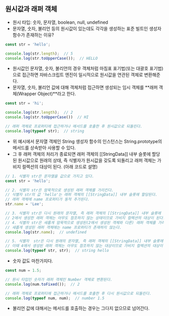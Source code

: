 ## 원시값과 래퍼 객체
  * 원시 타입: 숫자, 문자열, boolean, null, undefined
  * 문자열, 숫자, 불리언 등의 원시값이 있는데도 각각을 생성하는 표준 빌트인 생성자 함수가 존재하는 이유?

  ```js
  const str = 'hello';

  console.log(str.length);  // 5
  console.log(str.toUpperCase());  // HELLO
  ```

  * 원시값인 문자열, 숫자, 불리언의 경우 객체처럼 마침표 표기법(또는 대괄호 표기법)으로 접근하면 자바스크립트 엔진이 일시적으로 원시값을 연관된 객체로 변환해준다.
  * 문자열, 숫자, 불리언 값에 대해 객체처럼 접근하면 생성되는 임시 객체를 **래퍼 객체(Wrapper Object)**라고 한다.

  ```js
  const str = 'hi';

  console.log(str.length);  // 2
  console.log(str.toUpperCase())  // HI

  // 래퍼 객체로 프로퍼티에 접근하거나 메서드를 호출한 후 원시값으로 되돌린다.
  console.log(typeof str);  // string
  ```

  * 위 예시에서 문자열 객체인 String 생성자 함수의 인스턴스는 String.prototype의 메서드를 상속받아 사용할 수 있다.
  * 그 후 래퍼 객체의 처리가 종료되면 래퍼 객체의 [[StringData]] 내부 슬롯에 할당된 원시값으로 원래의 상태, 즉 식별자가 원시값을 갖도록 되돌리고 래퍼 객체는 가비지 컬렉션의 대상이 된다. (아래 코드로 설명)

  ```js
  // 1. 식별자 str은 문자열을 값으로 가지고 있다.
  const str = 'hello';

  // 2. 식별자 str은 암묵적으로 생성된 래퍼 객체를 가리킨다.
  // 식별자 str의 값 'hello'는 래퍼 객체의 [[StringData]] 내부 슬롯에 할당된다.
  // 래퍼 객체에 name 프로퍼티가 동적 추가된다.
  str.name = 'Lee';

  // 3. 식별자 str은 다시 원래의 문자열, 즉 래퍼 객체의 [[StringData]] 내부 슬롯에 할당된 원시값을 갖는다.
  // 2에서 생성한 래퍼 객체는 아무도 참조하지 않는 상태이므로 가비지 컬렉션의 대상이 된다.
  // 4. 식별자 str은 새롭게 암묵적으로 생성된(2에서 생성된 객체와 다른) 래퍼 객체를 가리킨다.
  // 새롭게 생성된 래퍼 객체에는 name 프로퍼티가 존재하지 않는다.
  console.log(str.name);  // undefined

  // 5. 식별자  str은 다시 원래의 문자열, 즉 래퍼 객체의 [[StringData]] 내부 슬롯에 할당된 원시값을 갖는다.
  // 이때 4에서 생성된 래퍼 객체는 아무도 참조하지 않는 대상이므로 가비지 컬렉션의 대상이 된다.
  console.log(typeof str, str);  // string hello
  ```

  * 숫자 값도 마찬가지다.
  ```js
  const num = 1.5;

  // 원시 타입인 숫자가 래퍼 객체인 Number 객체로 변환된다.
  console.log(num.toFixed());  // 2

  // 래퍼 객체로 프로퍼티에 접근하거나 메서드를 호출한 후 다시 원시값으로 되돌린다.
  console.log(typeof num, num);  // number 1.5
  ```

  * 불리언 값에 대해서는 메서드를 호출하는 경우는 그다지 없으므로 넘어간다.